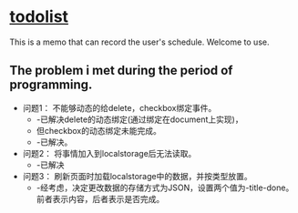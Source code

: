 # [todolist](https://xlearner.github.io/todolist/todo)
This is a memo that can record the user's schedule. Welcome to use.
<br>
## The problem i met during the period of programming.<br>
* 问题1： 不能够动态的给delete，checkbox绑定事件。<br>
  * -已解决delete的动态绑定(通过绑定在document上实现)，<br>
  * 但checkbox的动态绑定未能完成。<br>
  * -已解决。<br>
* 问题2： 将事情加入到localstorage后无法读取。 <br>
  * -已解决<br>
* 问题3： 刷新页面时加载localstorage中的数据，并按类型放置。<br>
  * -经考虑，决定更改数据的存储方式为JSON，设置两个值为-title-done。前者表示内容，后者表示是否完成。<br>
